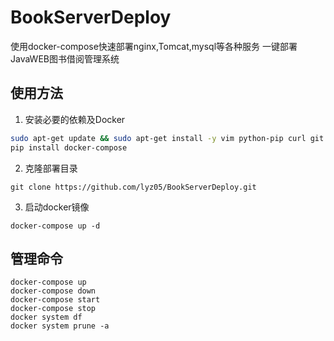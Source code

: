 # BookServerDeploy
使用docker-compose快速部署nginx,Tomcat,mysql等各种服务
一键部署JavaWEB图书借阅管理系统

## 使用方法
1. 安装必要的依赖及Docker
```bash
sudo apt-get update && sudo apt-get install -y vim python-pip curl git docker.io
pip install docker-compose
```
2. 克隆部署目录
```
git clone https://github.com/lyz05/BookServerDeploy.git
```
3. 启动docker镜像
```
docker-compose up -d
```

## 管理命令
```
docker-compose up
docker-compose down
docker-compose start
docker-compose stop
docker system df
docker system prune -a
```